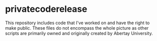# privatecoderelease
This repository includes code that I've worked on and have the right to make public. These files do not encompass the whole picture as other scripts are primarily owned and originally created by Abertay University.
